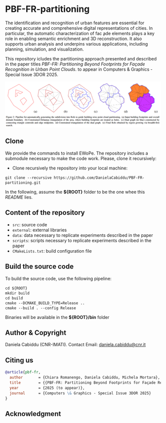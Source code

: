 # PBF-FR-partitioning

The identification and recognition of urban features are essential for creating accurate and comprehensive digital representations of cities. In particular, the automatic characterization of fac ̧ade elements plays a key role in enabling semantic enrichment and 3D reconstruction. It also supports urban analysis and underpins various applications, including planning, simulation, and visualization. 

This repository icludes the partitioning approach presented and described in the paper titles *PBF-FR: Partitioning Beyond Footprints for Façade Recognition in Urban Point Clouds*. to appear in Computers \& Graphics - Special Issue 3DOR 2025. 

![Representative Image](images/representative-image.png)

## Clone
We provide the commands to install EWoPe. 
The repository includes a submodule necessary to make the code work. Please, clone it recursively:

- Clone recursively the repository into your local machine:
```
git clone --recursive https://github.com/DanielaCabiddu/PBF-FR-partitioning.git
```

In the following, assume the **${ROOT}** folder to be the one whee this *README* lies.

## Content of the repository
- `src`: source code 
- `external`: external libraries
- `data`: data necessary to replicate experiments described in the paper
- `scripts`: scripts necessary to replicate experiments described in the paper
- `CMakeLists.txt`: build configuration file


## Build the source code
To build the source code, use the following pipeline:

```
cd ${ROOT}
mkdir build
cd build
cmake --DCMAKE_BUILD_TYPE=Release ..
cmake --build . --config Release
```

Binaries will be available in the **${ROOT}/bin** folder

## Author & Copyright
Daniela Cabiddu (CNR-IMATI). Contact Email: daniela.cabiddu@cnr.it

## Citing us
```bibtex
@article{pbf-fr,
  author       = {Chiara Romanengo, Daniela Cabiddu, Michela Mortara},
  title        = {{PBF-FR: Partitioning Beyond Footprints for Façade Recognition in Urban Point Clouds}},
  year         = {2025 (to appear)},
  journal      = {Computers \& Graphics - Special Issue 3DOR 2025}
}
```

## Acknowledgment

